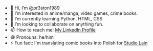 - 👋 Hi, I’m @pr3ston1989
- 👀 I’m interested in anime/manga, video games, crime books.
- 🌱 I’m currently learning Python, HTML, CSS
- 💞️ I’m looking to collaborate on anything fun.
- 📫 How to reach me: <a href=https://www.linkedin.com/in/damian-pietrzak-78804b290/>My LinkedIn Profile</a>
- 😄 Pronouns: he/him
- ⚡ Fun fact: I'm translating comic books into Polish for <a href=http://www.studiolain.pl/>Studio Lain</a>

<!---
pr3ston1989/pr3ston1989 is a ✨ special ✨ repository because its `README.md` (this file) appears on your GitHub profile.
You can click the Preview link to take a look at your changes.
--->
